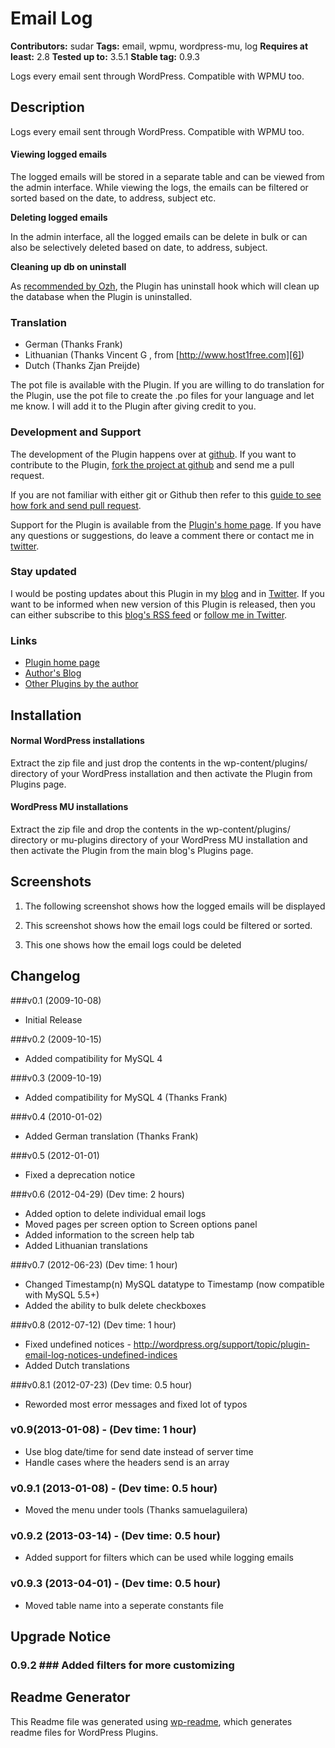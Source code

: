 ﻿# Email Log #
**Contributors:** sudar 
**Tags:** email, wpmu, wordpress-mu, log
**Requires at least:** 2.8
**Tested up to:** 3.5.1
**Stable tag:** 0.9.3

Logs every email sent through WordPress. Compatible with WPMU too.

## Description ##

Logs every email sent through WordPress. Compatible with WPMU too.

#### Viewing logged emails

The logged emails will be stored in a separate table and can be viewed from the admin interface. While viewing the logs, the emails can be filtered or sorted based on the date, to address, subject etc.

**Deleting logged emails**

In the admin interface, all the logged emails can be delete in bulk or can also be selectively deleted based on date, to address, subject.

**Cleaning up db on uninstall**

As [recommended by Ozh][1], the Plugin has uninstall hook which will clean up the database when the Plugin is uninstalled.

 [1]: http://sudarmuthu.com/blog/2009/10/07/lessons-from-wordpress-plugin-competition.html

### Translation

*   German (Thanks Frank)
*   Lithuanian (Thanks  Vincent G , from [http://www.host1free.com][6])
*   Dutch (Thanks Zjan Preijde)

The pot file is available with the Plugin. If you are willing to do translation for the Plugin, use the pot file to create the .po files for your language and let me know. I will add it to the Plugin after giving credit to you.

### Development and Support
The development of the Plugin happens over at [github](http://github.com/sudar/email-log). If you want to contribute to the Plugin, [fork the project at github](http://github.com/sudar/email-log) and send me a pull request.

If you are not familiar with either git or Github then refer to this [guide to see how fork and send pull request](http://sudarmuthu.com/blog/contributing-to-project-hosted-in-github).

Support for the Plugin is available from the [Plugin's home page][1]. If you have any questions or suggestions, do leave a comment there or contact me in [twitter][2].

### Stay updated

I would be posting updates about this Plugin in my [blog][3] and in [Twitter][2]. If you want to be informed when new version of this Plugin is released, then you can either subscribe to this [blog's RSS feed][4] or [follow me in Twitter][2].

### Links

*   [Plugin home page][1]
*   [Author's Blog][3]
*   [Other Plugins by the author][5]

 [1]: http://sudarmuthu.com/wordpress/email-log
 [2]: http://twitter.com/sudarmuthu
 [3]: http://sudarmuthu.com/blog
 [4]: http://sudarmuthu.com/feed
 [5]: http://sudarmuthu.com/wordpress
 [6]: http://www.host1free.com

## Installation ##

#### Normal WordPress installations

Extract the zip file and just drop the contents in the wp-content/plugins/ directory of your WordPress installation and then activate the Plugin from Plugins page.

#### WordPress MU installations

Extract the zip file and drop the contents in the wp-content/plugins/ directory or mu-plugins directory of your WordPress MU installation and then activate the Plugin from the main blog's Plugins page.

## Screenshots ##
1. The following screenshot shows how the logged emails will be displayed

2. This screenshot shows how the email logs could be filtered or sorted.

3. This one shows how the email logs could be deleted

## Changelog ##

###v0.1 (2009-10-08)

*   Initial Release

###v0.2 (2009-10-15)

*   Added compatibility for MySQL 4

###v0.3 (2009-10-19)

*   Added compatibility for MySQL 4 (Thanks Frank)

###v0.4 (2010-01-02)

*   Added German translation (Thanks Frank)

###v0.5 (2012-01-01)

*   Fixed a deprecation notice

###v0.6 (2012-04-29) (Dev time: 2 hours)
* Added option to delete individual email logs
* Moved pages per screen option to Screen options panel
* Added information to the screen help tab                   
* Added Lithuanian translations

###v0.7 (2012-06-23) (Dev time: 1 hour)
* Changed Timestamp(n) MySQL datatype to Timestamp (now compatible with MySQL 5.5+)
* Added the ability to bulk delete checkboxes

###v0.8 (2012-07-12) (Dev time: 1 hour)
* Fixed undefined notices - http://wordpress.org/support/topic/plugin-email-log-notices-undefined-indices
* Added Dutch translations

###v0.8.1 (2012-07-23) (Dev time: 0.5 hour)
* Reworded most error messages and fixed lot of typos

### v0.9(2013-01-08) - (Dev time: 1 hour) 
* Use blog date/time for send date instead of server time
* Handle cases where the headers send is an array

### v0.9.1 (2013-01-08) - (Dev time: 0.5 hour) 
* Moved the menu under tools (Thanks samuelaguilera)

### v0.9.2 (2013-03-14) - (Dev time: 0.5 hour) 
* Added support for filters which can be used while logging emails

### v0.9.3 (2013-04-01) - (Dev time: 0.5 hour) 
* Moved table name into a seperate constants file

## Upgrade Notice ##

### 0.9.2 ### Added filters for more customizing

## Readme Generator ## 

This Readme file was generated using <a href = 'http://sudarmuthu.com/wordpress/wp-readme'>wp-readme</a>, which generates readme files for WordPress Plugins.

